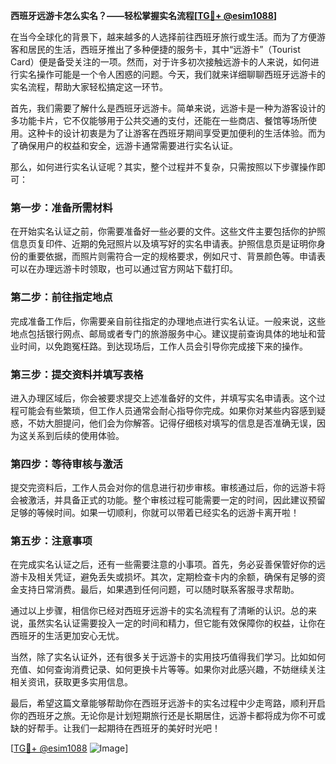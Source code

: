 **西班牙远游卡怎么实名？——轻松掌握实名流程[[TG💪+ @esim1088](https://t.me/s/esim1088)]**

在当今全球化的背景下，越来越多的人选择前往西班牙旅行或生活。而为了方便游客和居民的生活，西班牙推出了多种便捷的服务卡，其中“远游卡”（Tourist Card）便是备受关注的一项。然而，对于许多初次接触远游卡的人来说，如何进行实名操作可能是一个令人困惑的问题。今天，我们就来详细聊聊西班牙远游卡的实名流程，帮助大家轻松搞定这一环节。

首先，我们需要了解什么是西班牙远游卡。简单来说，远游卡是一种为游客设计的多功能卡片，它不仅能够用于公共交通的支付，还能在一些商店、餐馆等场所使用。这种卡的设计初衷是为了让游客在西班牙期间享受更加便利的生活体验。而为了确保用户的权益和安全，远游卡通常需要进行实名认证。

那么，如何进行实名认证呢？其实，整个过程并不复杂，只需按照以下步骤操作即可：

### **第一步：准备所需材料**
在开始实名认证之前，你需要准备好一些必要的文件。这些文件主要包括你的护照信息页复印件、近期的免冠照片以及填写好的实名申请表。护照信息页是证明你身份的重要依据，而照片则需符合一定的规格要求，例如尺寸、背景颜色等。申请表可以在办理远游卡时领取，也可以通过官方网站下载打印。

### **第二步：前往指定地点**
完成准备工作后，你需要亲自前往指定的办理地点进行实名认证。一般来说，这些地点包括银行网点、邮局或者专门的旅游服务中心。建议提前查询具体的地址和营业时间，以免跑冤枉路。到达现场后，工作人员会引导你完成接下来的操作。

### **第三步：提交资料并填写表格**
进入办理区域后，你会被要求提交上述准备好的文件，并填写实名申请表。这个过程可能会有些繁琐，但工作人员通常会耐心指导你完成。如果你对某些内容感到疑惑，不妨大胆提问，他们会为你解答。记得仔细核对填写的信息是否准确无误，因为这关系到后续的使用体验。

### **第四步：等待审核与激活**
提交完资料后，工作人员会对你的信息进行初步审核。审核通过后，你的远游卡将会被激活，并具备正式的功能。整个审核过程可能需要一定的时间，因此建议预留足够的等候时间。如果一切顺利，你就可以带着已经实名的远游卡离开啦！

### **第五步：注意事项**
在完成实名认证之后，还有一些需要注意的小事项。首先，务必妥善保管好你的远游卡及相关凭证，避免丢失或损坏。其次，定期检查卡内的余额，确保有足够的资金支持日常消费。最后，如果遇到任何问题，可以随时联系客服寻求帮助。

通过以上步骤，相信你已经对西班牙远游卡的实名流程有了清晰的认识。总的来说，虽然实名认证需要投入一定的时间和精力，但它能有效保障你的权益，让你在西班牙的生活更加安心无忧。

当然，除了实名认证外，还有很多关于远游卡的实用技巧值得我们学习。比如如何充值、如何查询消费记录、如何更换卡片等等。如果你对此感兴趣，不妨继续关注相关资讯，获取更多实用信息。

最后，希望这篇文章能够帮助你在西班牙远游卡的实名过程中少走弯路，顺利开启你的西班牙之旅。无论你是计划短期旅行还是长期居住，远游卡都将成为你不可或缺的好帮手。让我们一起期待在西班牙的美好时光吧！

[[TG💪+ @esim1088](https://t.me/s/esim1088) ![Image](https://i.postimg.cc/4NQfJmqS/Snipaste-2025-05-13-00-14-12.png)]
